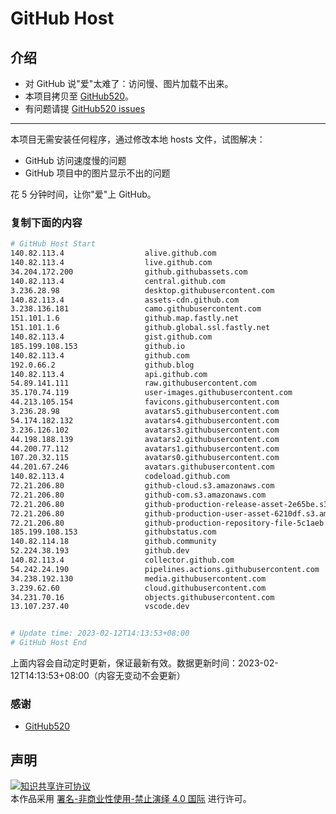 # GitHub Host
## 介绍
- 对 GitHub 说"爱"太难了：访问慢、图片加载不出来。
- 本项目拷贝至 [GitHub520](https://github.com/521xueweihan/GitHub520)。
- 有问题请提 [GitHub520 issues](https://github.com/521xueweihan/GitHub520/issues/new)

---

本项目无需安装任何程序，通过修改本地 hosts 文件，试图解决：
- GitHub 访问速度慢的问题
- GitHub 项目中的图片显示不出的问题

花 5 分钟时间，让你"爱"上 GitHub。

### 复制下面的内容
```bash
# GitHub Host Start
140.82.113.4                  alive.github.com
140.82.113.4                  live.github.com
34.204.172.200                github.githubassets.com
140.82.113.4                  central.github.com
3.236.28.98                   desktop.githubusercontent.com
140.82.113.4                  assets-cdn.github.com
3.238.136.181                 camo.githubusercontent.com
151.101.1.6                   github.map.fastly.net
151.101.1.6                   github.global.ssl.fastly.net
140.82.113.4                  gist.github.com
185.199.108.153               github.io
140.82.113.4                  github.com
192.0.66.2                    github.blog
140.82.113.4                  api.github.com
54.89.141.111                 raw.githubusercontent.com
35.170.74.119                 user-images.githubusercontent.com
44.213.105.154                favicons.githubusercontent.com
3.236.28.98                   avatars5.githubusercontent.com
54.174.182.132                avatars4.githubusercontent.com
3.236.126.102                 avatars3.githubusercontent.com
44.198.188.139                avatars2.githubusercontent.com
44.200.77.112                 avatars1.githubusercontent.com
107.20.32.115                 avatars0.githubusercontent.com
44.201.67.246                 avatars.githubusercontent.com
140.82.113.4                  codeload.github.com
72.21.206.80                  github-cloud.s3.amazonaws.com
72.21.206.80                  github-com.s3.amazonaws.com
72.21.206.80                  github-production-release-asset-2e65be.s3.amazonaws.com
72.21.206.80                  github-production-user-asset-6210df.s3.amazonaws.com
72.21.206.80                  github-production-repository-file-5c1aeb.s3.amazonaws.com
185.199.108.153               githubstatus.com
140.82.114.18                 github.community
52.224.38.193                 github.dev
140.82.113.4                  collector.github.com
54.242.24.190                 pipelines.actions.githubusercontent.com
34.238.192.130                media.githubusercontent.com
3.239.62.60                   cloud.githubusercontent.com
34.231.70.16                  objects.githubusercontent.com
13.107.237.40                 vscode.dev


# Update time: 2023-02-12T14:13:53+08:00
# GitHub Host End

```
上面内容会自动定时更新，保证最新有效。数据更新时间：2023-02-12T14:13:53+08:00（内容无变动不会更新）

### 感谢

- [GitHub520](https://github.com/521xueweihan/GitHub520)

## 声明
<a rel="license" href="https://creativecommons.org/licenses/by-nc-nd/4.0/deed.zh"><img alt="知识共享许可协议" style="border-width: 0" src="https://licensebuttons.net/l/by-nc-nd/4.0/88x31.png"></a><br>本作品采用 <a rel="license" href="https://creativecommons.org/licenses/by-nc-nd/4.0/deed.zh">署名-非商业性使用-禁止演绎 4.0 国际</a> 进行许可。